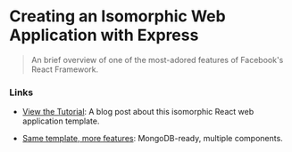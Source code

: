 # Creating an Isomorphic Web Application with Express

> An brief overview of one of the most-adored features of Facebook's React Framework.

### Links

* [View the Tutorial](https://benzhang.xyz/reactjs/isomorphic/2015/05/02/isomorphic-webapp-react-express-coffee/): A blog post about this isomorphic React web application template.

* [Same template, more features](https://github.com/ben-z/react-starter-coffee): MongoDB-ready, multiple components.
